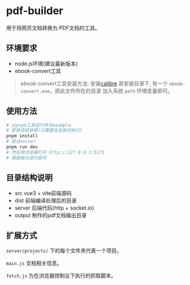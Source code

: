 

# pdf-builder

用于将网页文档转换为 PDF文档的工具。

## 环境要求

- node.js环境(建议最新版本)
- ebook-convert工具

> ebook-convert工具安装方法:
> 安装[calibre](https://www.calibre-ebook.com/download) 其安装目录下, 有一个 `ebook-convert.exe`，把此文件所在的目录
> 加入系统 `path` 环境变量即可。

## 使用方法

```bash
# 以pnpm工具运行命令example
# 安装项目依赖(只需要在安装时执行)
pnpm install
# 启动server
pnpm run dev
# 然后用浏览器打开 http://127.0.0.1:5173
# 根据提示进行即可
```

## 目录结构说明

- src  vue3 + vite前端源码
- dist 前端编译处理后的目录
- server 后端代码(http + socket.io)
- output 制作的pdf文档输出目录

## 扩展方式

`server/projects/` 下的每个文件夹代表一个项目。

`main.js` 文档相关信息。

`fetch.js` 为在浏览器控制台下执行的抓取脚本。

